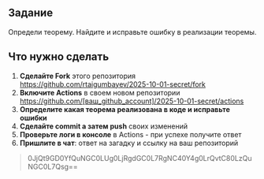 ## Задание
Определи теорему. Найдите и исправьте ошибку в реализации теоремы.

## Что нужно сделать
1. **Сделайте Fork** этого репозитория https://github.com/rtaigumbayev/2025-10-01-secret/fork
2. **Включите Actions** в своем новом репозитории https://github.com/[ваш_github_account]/2025-10-01-secret/actions
3. **Определите какая теорема реализована в коде и исправьте ошибки**
4. **Сделайте commit а затем push** своих изменений
5. **Проверьте логи в консоле** в Actions - при успехе получите ответ
6. **Пришлите в чат**: ответ на загадку и ссылку на ваш репозиторий

> 0JjQt9GD0YfQuNGC0LUg0LjRgdGC0L7RgNC40Y4g0LrQvtC80LzQuNGC0L7Qsg==